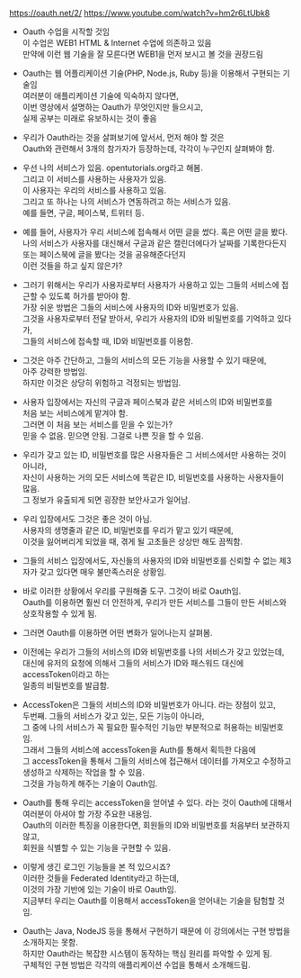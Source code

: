 https://oauth.net/2/
https://www.youtube.com/watch?v=hm2r6LtUbk8


- Oauth 수업을 시작할 것임  
  이 수업은 WEB1 HTML & Internet 수업에 의존하고 있음  
  만약에 이런 웹 기술을 잘 모른다면 WEB1을 먼저 보시고 볼 것을 권장드림   
  

- Oauth는 웹 어플리케이션 기술(PHP, Node.js, Ruby 등)을 이용해서 구현되는 기술임  
  여러분이 애플리케이션 기술에 익숙하지 않다면,  
  이번 영상에서 설명하는 Oauth가 무엇인지만 들으시고,  
  실제 공부는 미래로 유보하시는 것이 좋음  
  
- 우리가 Oauth라는 것을 살펴보기에 앞서서, 먼저 해야 할 것은  
  Oauth와 관련해서 3개의 참가자가 등장하는데, 각각이 누구인지 살펴봐야 함.  
  
- 우선 나의 서비스가 있음. opentutorials.org라고 해봄.  
  그리고 이 서비스를 사용하는 사용자가 있음.  
  이 사용자는 우리의 서비스를 사용하고 있음.  
  그리고 또 하나는 나의 서비스가 연동하려고 하는 서비스가 있음.  
  예를 들면, 구글, 페이스북, 트위터 등.  
  
- 예를 들어, 사용자가 우리 서비스에 접속해서 어떤 글을 썼다. 혹은 어떤 글을 봤다.  
  나의 서비스가 사용자를 대신해서 구글과 같은 캘린더에다가 날짜를 기록한다든지  
  또는 페이스북에 글을 봤다는 것을 공유해준다던지  
  이런 것들을 하고 싶지 않은가?  
 
- 그러기 위해서는 우리가 사용자로부터 사용자가 사용하고 있는 그들의 서비스에 접근할 수 있도록
  허가를 받아야 함.  
  가장 쉬운 방법은 그들의 서비스에 사용자의 ID와 비밀번호가 있음.  
  그것을 사용자로부터 전달 받아서, 
  우리가 사용자의 ID와 비밀번호를 기억하고 있다가,  
  그들의 서비스에 접속할 때, ID와 비밀번호를 이용함.  
  
- 그것은 아주 간단하고, 그들의 서비스의 모든 기능을 사용할 수 있기 때문에,  
  아주 강력한 방법임.  
  하지만 이것은 상당히 위험하고 걱정되는 방법임.  
  
- 사용자 입장에서는 자신의 구글과 페이스북과 같은 서비스의 ID와 비밀번호를  
  처음 보는 서비스에게 맡겨야 함.  
  그러면 이 처음 보는 서비스를 믿을 수 있는가?  
  믿을 수 없음. 믿으면 안됨. 그걸로 나쁜 짓을 할 수 있음.   
  
- 우리가 갖고 있는 ID, 비밀번호를 많은 사용자들은 그 서비스에서만 사용하는 것이 아니라,  
  자신이 사용하는 거의 모든 서비스에 똑같은 ID, 비밀번호를 사용하는 사용자들이 많음.  
  그 정보가 유출되게 되면 굉장한 보안사고가 일어남.  
   
- 우리 입장에서도 그것은 좋은 것이 아님.  
  사용자의 생명줄과 같은 ID, 비밀번호를 우리가 맡고 있기 때문에,  
  이것을 잃어버리게 되었을 때, 겪게 될 고초들은 상상만 해도 끔찍함.  
  
 
- 그들의 서비스 입장에서도, 자신들의 사용자의 ID와 비밀번호를 신뢰할 수 없는 제3자가 갖고 있다면
  매우 불만족스러운 상황임.  
  
- 바로 이러한 상황에서 우리를 구원해줄 도구. 그것이 바로 Oauth임.  
  Oauth를 이용하면 훨씬 더 안전하게, 우리가 만든 서비스를 그들이 만든 서비스와 상호작용할 수 있게 됨.   
  
- 그러면 Oauth를 이용하면 어떤 변화가 일어나는지 살펴봄.  
  
- 이전에는 우리가 그들의 서비스의 ID와 비밀번호를 나의 서비스가 갖고 있었는데,  
  대신에 유저의 요청에 의해서 그들의 서비스가 ID와 패스워드 대신에 accessToken이라고 하는  
  일종의 비밀번호를 발급함.  
  
- AccessToken은 그들의 서비스의 ID와 비밀번호가 아니다. 라는 장점이 있고,  
  두번째. 그들의 서비스가 갖고 있는, 모든 기능이 아니라,  
  그 중에 나의 서비스가 꼭 필요한 필수적인 기능만 부분적으로 허용하는 비밀번호임.  
  그래서 그들의 서비스에 accessToken을 Auth를 통해서 획득한 다음에  
  그 accessToken을 통해서 그들의 서비스에 접근해서 데이터를 가져오고 수정하고 생성하고 삭제하는 작업을 할 수 있음.  
  그것을 가능하게 해주는 기술이 Oauth임.  
  
- Oauth를 통해 우리는 accessToken을 얻어낼 수 있다. 라는 것이 Oauth에 대해서 여러분이 아셔야 할 가장 주요한 내용임.   
  Oauth의 이러한 특징을 이용한다면, 회원들의 ID와 비밀번호를 처음부터 보관하지 않고,  
  회원을 식별할 수 있는 기능을 구현할 수 있음.  

- 이렇게 생긴 로그인 기능들을 본 적 있으시죠?  
  이러한 것들을 Federated Identity라고 하는데,  
  이것의 가장 기반에 있는 기술이 바로 Oauth임.  
  지금부터 우리는 Oauth를 이용해서 accessToken을 얻어내는 기술을 탐험할 것임.    

- Oauth는 Java, NodeJS 등을 통해서 구현하기 때문에 이 강의에서는 구현 방법을 소개하지는 못함.  
  하지만 Oauth라는 복잡한 시스템이 동작하는 핵심 원리를 파악할 수 있게 됨.  
  구체적인 구현 방법은 각각의 애플리케이션 수업을 통해서 소개해드림.  
  
  
 
